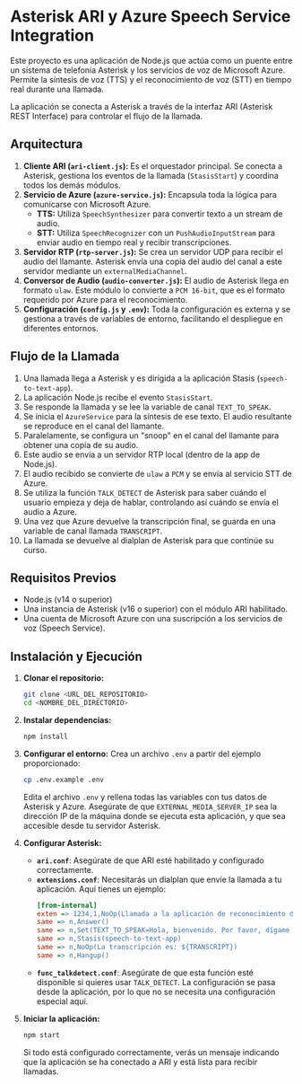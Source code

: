 # Asterisk ARI y Azure Speech Service Integration

Este proyecto es una aplicación de Node.js que actúa como un puente entre un sistema de telefonía Asterisk y los servicios de voz de Microsoft Azure. Permite la síntesis de voz (TTS) y el reconocimiento de voz (STT) en tiempo real durante una llamada.

La aplicación se conecta a Asterisk a través de la interfaz ARI (Asterisk REST Interface) para controlar el flujo de la llamada.

## Arquitectura

1.  **Cliente ARI (`ari-client.js`):** Es el orquestador principal. Se conecta a Asterisk, gestiona los eventos de la llamada (`StasisStart`) y coordina todos los demás módulos.
2.  **Servicio de Azure (`azure-service.js`):** Encapsula toda la lógica para comunicarse con Microsoft Azure.
    *   **TTS:** Utiliza `SpeechSynthesizer` para convertir texto a un stream de audio.
    *   **STT:** Utiliza `SpeechRecognizer` con un `PushAudioInputStream` para enviar audio en tiempo real y recibir transcripciones.
3.  **Servidor RTP (`rtp-server.js`):** Se crea un servidor UDP para recibir el audio del llamante. Asterisk envía una copia del audio del canal a este servidor mediante un `externalMediaChannel`.
4.  **Conversor de Audio (`audio-converter.js`):** El audio de Asterisk llega en formato `ulaw`. Este módulo lo convierte a `PCM 16-bit`, que es el formato requerido por Azure para el reconocimiento.
5.  **Configuración (`config.js` y `.env`):** Toda la configuración es externa y se gestiona a través de variables de entorno, facilitando el despliegue en diferentes entornos.

## Flujo de la Llamada

1.  Una llamada llega a Asterisk y es dirigida a la aplicación Stasis (`speech-to-text-app`).
2.  La aplicación Node.js recibe el evento `StasisStart`.
3.  Se responde la llamada y se lee la variable de canal `TEXT_TO_SPEAK`.
4.  Se inicia el `AzureService` para la síntesis de ese texto. El audio resultante se reproduce en el canal del llamante.
5.  Paralelamente, se configura un "snoop" en el canal del llamante para obtener una copia de su audio.
6.  Este audio se envía a un servidor RTP local (dentro de la app de Node.js).
7.  El audio recibido se convierte de `ulaw` a `PCM` y se envía al servicio STT de Azure.
8.  Se utiliza la función `TALK_DETECT` de Asterisk para saber cuándo el usuario empieza y deja de hablar, controlando así cuándo se envía el audio a Azure.
9.  Una vez que Azure devuelve la transcripción final, se guarda en una variable de canal llamada `TRANSCRIPT`.
10. La llamada se devuelve al dialplan de Asterisk para que continúe su curso.

## Requisitos Previos

*   Node.js (v14 o superior)
*   Una instancia de Asterisk (v16 o superior) con el módulo ARI habilitado.
*   Una cuenta de Microsoft Azure con una suscripción a los servicios de voz (Speech Service).

## Instalación y Ejecución

1.  **Clonar el repositorio:**
    ```bash
    git clone <URL_DEL_REPOSITORIO>
    cd <NOMBRE_DEL_DIRECTORIO>
    ```

2.  **Instalar dependencias:**
    ```bash
    npm install
    ```

3.  **Configurar el entorno:**
    Crea un archivo `.env` a partir del ejemplo proporcionado:
    ```bash
    cp .env.example .env
    ```
    Edita el archivo `.env` y rellena todas las variables con tus datos de Asterisk y Azure. Asegúrate de que `EXTERNAL_MEDIA_SERVER_IP` sea la dirección IP de la máquina donde se ejecuta esta aplicación, y que sea accesible desde tu servidor Asterisk.

4.  **Configurar Asterisk:**
    *   **`ari.conf`**: Asegúrate de que ARI esté habilitado y configurado correctamente.
    *   **`extensions.conf`**: Necesitarás un dialplan que envíe la llamada a tu aplicación. Aquí tienes un ejemplo:
        ```ini
        [from-internal]
        exten => 1234,1,NoOp(Llamada a la aplicación de reconocimiento de voz)
        same => n,Answer()
        same => n,Set(TEXT_TO_SPEAK=Hola, bienvenido. Por favor, dígame qué necesita después del tono.)
        same => n,Stasis(speech-to-text-app)
        same => n,NoOp(La transcripción es: ${TRANSCRIPT})
        same => n,Hangup()
        ```
    *   **`func_talkdetect.conf`**: Asegúrate de que esta función esté disponible si quieres usar `TALK_DETECT`. La configuración se pasa desde la aplicación, por lo que no se necesita una configuración especial aquí.

5.  **Iniciar la aplicación:**
    ```bash
    npm start
    ```
    Si todo está configurado correctamente, verás un mensaje indicando que la aplicación se ha conectado a ARI y está lista para recibir llamadas.
